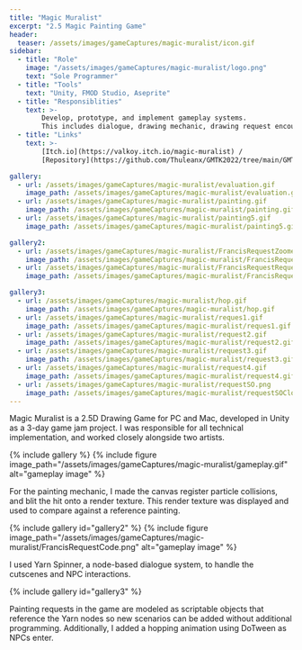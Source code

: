 ```yaml
---
title: "Magic Muralist"
excerpt: "2.5 Magic Painting Game"
header:
  teaser: /assets/images/gameCaptures/magic-muralist/icon.gif
sidebar:
  - title: "Role"
    image: "/assets/images/gameCaptures/magic-muralist/logo.png"
    text: "Sole Programmer"
  - title: "Tools"
    text: "Unity, FMOD Studio, Aseprite"
  - title: "Responsiblities"
    text: >-
        Develop, prototype, and implement gameplay systems.
        This includes dialogue, drawing mechanic, drawing request encounters, and sound integration.
  - title: "Links"
    text: >-
        [Itch.io](https://valkoy.itch.io/magic-muralist) /
        [Repository](https://github.com/Thuleanx/GMTK2022/tree/main/GMTK22/Assets/Scripts)

gallery:
  - url: /assets/images/gameCaptures/magic-muralist/evaluation.gif
    image_path: /assets/images/gameCaptures/magic-muralist/evaluation.gif
  - url: /assets/images/gameCaptures/magic-muralist/painting.gif
    image_path: /assets/images/gameCaptures/magic-muralist/painting.gif
  - url: /assets/images/gameCaptures/magic-muralist/painting5.gif
    image_path: /assets/images/gameCaptures/magic-muralist/painting5.gif

gallery2:
  - url: /assets/images/gameCaptures/magic-muralist/FrancisRequestZoomed.png
    image_path: /assets/images/gameCaptures/magic-muralist/FrancisRequestZoomed.png
  - url: /assets/images/gameCaptures/magic-muralist/FrancisRequestRequest.gif
    image_path: /assets/images/gameCaptures/magic-muralist/FrancisRequest.gif

gallery3:
  - url: /assets/images/gameCaptures/magic-muralist/hop.gif
    image_path: /assets/images/gameCaptures/magic-muralist/hop.gif
  - url: /assets/images/gameCaptures/magic-muralist/reques1.gif
    image_path: /assets/images/gameCaptures/magic-muralist/reques1.gif
  - url: /assets/images/gameCaptures/magic-muralist/request2.gif
    image_path: /assets/images/gameCaptures/magic-muralist/request2.gif
  - url: /assets/images/gameCaptures/magic-muralist/request3.gif
    image_path: /assets/images/gameCaptures/magic-muralist/request3.gif
  - url: /assets/images/gameCaptures/magic-muralist/request4.gif
    image_path: /assets/images/gameCaptures/magic-muralist/request4.gif
  - url: /assets/images/gameCaptures/magic-muralist/requestSO.png
    image_path: /assets/images/gameCaptures/magic-muralist/requestSOCloseup3.png
---
```

  <!-- overlay_color: "#000" -->
  <!-- overlay_filter: "0.1" -->
  <!-- overlay_image: /assets/images/gameCaptures/magic-muralist/painting5.png -->

Magic Muralist is a 2.5D Drawing Game for PC and Mac, developed in Unity as a 3-day game jam project.
I was responsible for all technical implementation, and worked closely alongside two artists.

{% include gallery %}
{% include figure image_path="/assets/images/gameCaptures/magic-muralist/gameplay.gif" alt="gameplay image" %}

For the painting mechanic, I made the canvas register particle collisions, 
and blit the hit onto a render texture. 
This render texture was displayed and used to compare against a reference painting.

{% include gallery id="gallery2" %}
{% include figure image_path="/assets/images/gameCaptures/magic-muralist/FrancisRequestCode.png" alt="gameplay image" %}

I used Yarn Spinner, a node-based dialogue system, to handle the cutscenes and NPC interactions.

{% include gallery id="gallery3" %}

Painting requests in the game are modeled as scriptable objects that reference the 
Yarn nodes so new scenarios can be added without additional programming. 
Additionally, I added a hopping animation using DoTween as NPCs enter.
